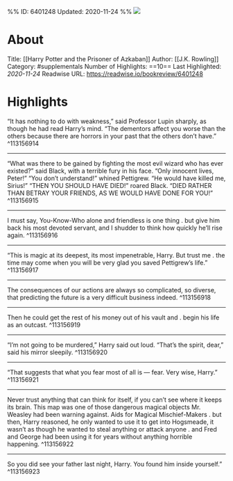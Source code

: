 %%
ID: 6401248
Updated: 2020-11-24
%%
![](https://images-na.ssl-images-amazon.com/images/I/51rCHtKeDXL._SL500_.jpg)

# About
Title: [[Harry Potter and the Prisoner of Azkaban]]
Author: [[J.K. Rowling]]
Category: #supplementals
Number of Highlights: ==10==
Last Highlighted: *2020-11-24*
Readwise URL: https://readwise.io/bookreview/6401248

# Highlights 
“It has nothing to do with weakness,” said Professor Lupin sharply, as though he had read Harry’s mind. “The dementors affect you worse than the others because there are horrors in your past that the others don’t have.”  ^113156914

---

“What was there to be gained by fighting the most evil wizard who has ever existed?” said Black, with a terrible fury in his face. “Only innocent lives, Peter!” “You don’t understand!” whined Pettigrew. “He would have killed me, Sirius!” “THEN YOU SHOULD HAVE DIED!” roared Black. “DIED RATHER THAN BETRAY YOUR FRIENDS, AS WE WOULD HAVE DONE FOR YOU!”  ^113156915

---

I must say, You-Know-Who alone and friendless is one thing . but give him back his most devoted servant, and I shudder to think how quickly he’ll rise again.  ^113156916

---

“This is magic at its deepest, its most impenetrable, Harry. But trust me . the time may come when you will be very glad you saved Pettigrew’s life.”  ^113156917

---

The consequences of our actions are always so complicated, so diverse, that predicting the future is a very difficult business indeed.  ^113156918

---

Then he could get the rest of his money out of his vault and . begin his life as an outcast.  ^113156919

---

“I’m not going to be murdered,” Harry said out loud. “That’s the spirit, dear,” said his mirror sleepily.  ^113156920

---

“That suggests that what you fear most of all is — fear. Very wise, Harry.”  ^113156921

---

Never trust anything that can think for itself, if you can’t see where it keeps its brain. This map was one of those dangerous magical objects Mr. Weasley had been warning against. Aids for Magical Mischief-Makers . but then, Harry reasoned, he only wanted to use it to get into Hogsmeade, it wasn’t as though he wanted to steal anything or attack anyone . and Fred and George had been using it for years without anything horrible happening.  ^113156922

---

So you did see your father last night, Harry. You found him inside yourself.”  ^113156923

